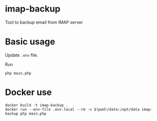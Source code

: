 # imap-backup
Tool to backup email from IMAP server

# Basic usage

Update `.env` file.

Run

```
php main.php
```

# Docker use 

```
docker build -t imap-backup .
docker run --env-file .env.local --rm -v $(pwd)/data:/opt/data imap-backup php main.php
```
